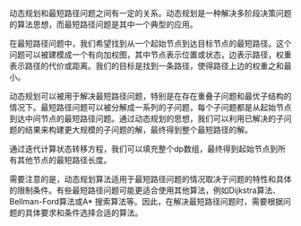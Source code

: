 动态规划和最短路径问题之间有一定的关系。动态规划是一种解决多阶段决策问题的算法思想，而最短路径问题是其中一个典型的应用。

在最短路径问题中，我们希望找到从一个起始节点到达目标节点的最短路径。这个问题可以被建模成一个有向加权图，其中节点表示位置或状态，边表示路径，权重表示路径的代价或距离。我们的目标是找到一条路径，使得路径上边的权重之和最小。

动态规划可以被用于解决最短路径问题，特别是在存在重叠子问题和最优子结构的情况下。最短路径问题可以被分解成一系列的子问题，每个子问题都是从起始节点到达中间节点的最短路径问题。通过动态规划的思想，我们可以利用已解决的子问题的结果来构建更大规模的子问题的解，最终得到整个最短路径的解。

通过迭代计算状态转移方程，我们可以填充整个dp数组，最终得到起始节点到所有其他节点的最短路径长度。

需要注意的是，动态规划算法适用于最短路径问题的情况取决于问题的特性和具体的限制条件。有些最短路径问题可能更适合使用其他算法，例如Dijkstra算法、Bellman-Ford算法或A*
搜索算法等。因此，在解决最短路径问题时，需要根据问题的具体要求和条件选择合适的算法。